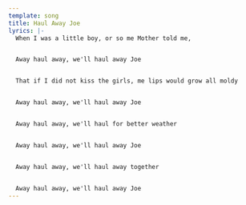 ```yaml
---
template: song
title: Haul Away Joe
lyrics: |-
  When I was a little boy, or so me Mother told me,


  Away haul away, we'll haul away Joe


  That if I did not kiss the girls, me lips would grow all moldy


  Away haul away, we'll haul away Joe


  Away haul away, we'll haul for better weather


  Away haul away, we'll haul away Joe


  Away haul away, we'll haul away together


  Away haul away, we'll haul away Joe
---
```

